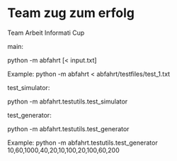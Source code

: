 # Team zug zum erfolg

Team Arbeit Informati Cup

main:

python -m abfahrt [< input.txt]

Example:
python -m abfahrt < abfahrt/testfiles/test_1.txt


test_simulator:

python -m abfahrt.testutils.test_simulator


test_generator:

python -m abfahrt.testutils.test_generator

Example:
python -m abfahrt.testutils.test_generator 10,60,1000,40,20,10,100,20,100,60,200